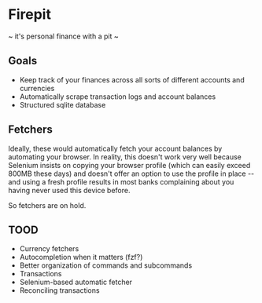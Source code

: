 # Firepit

~ it's personal finance with a pit ~

## Goals

- Keep track of your finances across all sorts of different accounts and
  currencies
- Automatically scrape transaction logs and account balances
- Structured sqlite database

## Fetchers

Ideally, these would automatically fetch your account balances by automating
your browser. In reality, this doesn't work very well because Selenium insists
on copying your browser profile (which can easily exceed 800MB these days) and
doesn't offer an option to use the profile in place -- and using a fresh
profile results in most banks complaining about you having never used this
device before.

So fetchers are on hold.

## TOOD

- Currency fetchers
- Autocompletion when it matters (fzf?)
- Better organization of commands and subcommands
- Transactions
- Selenium-based automatic fetcher
- Reconciling transactions
